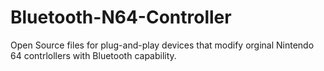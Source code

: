 # Bluetooth-N64-Controller
 Open Source files for plug-and-play devices that modify orginal Nintendo 64 contrlollers with Bluetooth capability.
